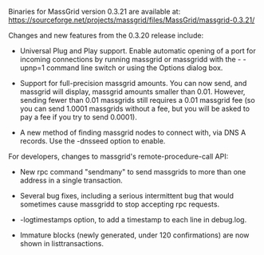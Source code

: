 Binaries for MassGrid version 0.3.21 are available at:
  https://sourceforge.net/projects/massgrid/files/MassGrid/massgrid-0.3.21/

Changes and new features from the 0.3.20 release include:

* Universal Plug and Play support.  Enable automatic opening of a port for incoming connections by running massgrid or massgridd with the - -upnp=1 command line switch or using the Options dialog box.

* Support for full-precision massgrid amounts.  You can now send, and massgrid will display, massgrid amounts smaller than 0.01.  However, sending fewer than 0.01 massgrids still requires a 0.01 massgrid fee (so you can send 1.0001 massgrids without a fee, but you will be asked to pay a fee if you try to send 0.0001).

* A new method of finding massgrid nodes to connect with, via DNS A records. Use the -dnsseed option to enable.

For developers, changes to massgrid's remote-procedure-call API:

* New rpc command "sendmany" to send massgrids to more than one address in a single transaction.

* Several bug fixes, including a serious intermittent bug that would sometimes cause massgridd to stop accepting rpc requests. 

* -logtimestamps option, to add a timestamp to each line in debug.log.

* Immature blocks (newly generated, under 120 confirmations) are now shown in listtransactions.
